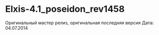 Elxis-4.1_poseidon_rev1458
==========================
Оригинальный мастер релиз, оригинальная последняя версия 
Дата: 04.07.2014
